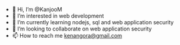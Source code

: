 - 👋 Hi, I’m @KanjooM
- 👀 I’m interested in web development
- 🌱 I’m currently learning nodejs, sql and web application security
- 💞️ I’m looking to collaborate on web application security
- 📫 How to reach me kenangora@gmail.com

<!---
Kanjoo/Kanjoo is a ✨ special ✨ repository because its `README.md` (this file) appears on your GitHub profile.
You can click the Preview link to take a look at your changes.
--->

